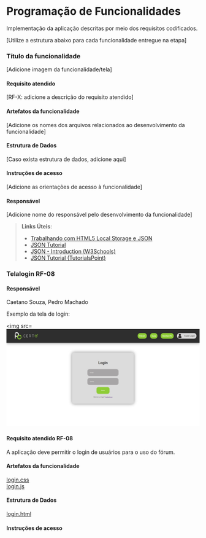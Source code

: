 # Programação de Funcionalidades

Implementação da aplicação descritas por meio dos requisitos codificados. 

[Utilize a estrutura abaixo para cada funcionalidade entregue na etapa]

### Título da funcionalidade

[Adicione imagem da funcionalidade/tela]


#### Requisito atendido

[RF-X: adicione a descrição do requisito atendido]


#### Artefatos da funcionalidade

[Adicione os nomes dos arquivos relacionados ao desenvolvimento da funcionalidade]


#### Estrutura de Dados

[Caso exista estrutura de dados, adicione aqui]


#### Instruções de acesso

[Adicione as orientações de acesso à funcionalidade]


#### Responsável

[Adicione nome do responsável pelo desenvolvimento da funcionalidade]




> **Links Úteis**:
> - [Trabalhando com HTML5 Local Storage e JSON](https://www.devmedia.com.br/trabalhando-com-html5-local-storage-e-json/29045)
> - [JSON Tutorial](https://www.w3resource.com/JSON)
> - [JSON - Introduction (W3Schools)](https://www.w3schools.com/js/js_json_intro.asp)
> - [JSON Tutorial (TutorialsPoint)](https://www.tutorialspoint.com/json/index.htm)


### Telalogin RF-08

#### Responsável

Caetano Souza, Pedro Machado

Exemplo da tela de login:

<img src= ![alt text](<img/e3 login.jpg>)

#### Requisito atendido RF-08

A aplicação deve permitir o login de usuários para o uso do fórum.


#### Artefatos da funcionalidade


[login.css](../codigo-fonte/css/Login.css)<br>
[login.js](../codigo-fonte/js/Login.js)

#### Estrutura de Dados

[login.html](../codigo-fonte/Login.html)


#### Instruções de acesso


